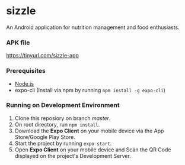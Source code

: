 # sizzle
An Android application for nutrition management and food enthusiasts.

### APK file 
https://tinyurl.com/sizzle-app

### Prerequisites
* [Node.js](https://nodejs.org/)
* expo-cli (Install via npm by running `npm install -g expo-cli`)

### Running on Development Environment
1. Clone this reposiory on branch *master*.
1. On root directory, run `npm install`.
1. Download the **Expo Client** on your mobile device via the App Store/Google Play Store.
1. Start the project by running `expo start`.
1. Open **Expo Client** on your mobile device and Scan the QR Code displayed on the project's Development Server.
